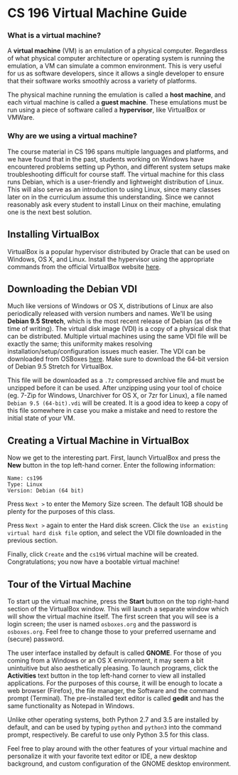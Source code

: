 
# CS 196 Virtual Machine Guide

### What is a virtual machine?
A **virtual machine** (VM) is an emulation of a physical computer. Regardless of what physical computer architecture or operating system is running the emulation, a VM can simulate a common environment. This is very useful for us as software developers, since it allows a single developer to ensure that their software works smoothly across a variety of platforms.

The physical machine running the emulation is called a **host machine**, and each virtual machine is called a **guest machine**. These emulations must be run using a piece of software called a **hypervisor**, like VirtualBox or VMWare.

### Why are we using a virtual machine?
The course material in CS 196 spans multiple languages and platforms, and we have found that in the past, students working on Windows have encountered problems setting up Python, and different system setups make troubleshooting difficult for course staff. The virtual machine for this class runs Debian, which is a user-friendly and lightweight distribution of Linux. This will also serve as an introduction to using Linux, since many classes later on in the curriculum assume this understanding. Since we cannot reasonably ask every student to install Linux on their machine, emulating one is the next best solution.

## Installing VirtualBox
VirtualBox is a popular hypervisor distributed by Oracle that can be used on Windows, OS X, and Linux. Install the hypervisor using the appropriate commands from the official VirtualBox website [here](https://www.virtualbox.org/wiki/Downloads).

## Downloading the Debian VDI
Much like versions of Windows or OS X, distributions of Linux are also periodically released with version numbers and names. We'll be using **Debian 9.5 Stretch**, which is the most recent release of Debian (as of the time of writing). The virtual disk image (VDI) is a copy of a physical disk that can be distributed. Multiple virtual machines using the same VDI file will be exactly the same; this uniformity makes resolving installation/setup/configuration issues much easier. The VDI can be downloaded from OSBoxes [here](https://www.osboxes.org/debian/#debian-9-vbox). Make sure to download the 64-bit version of Debian 9.5 Stretch for VirtualBox.

This file will be downloaded as a `.7z` compressed archive file and must be unzipped before it can be used. After unzipping using your tool of choice (eg. 7-Zip for Windows, Unarchiver for OS X, or 7zr for Linux), a file named `Debian 9.5 (64-bit).vdi` will be created. It is a good idea to keep a copy of this file somewhere in case you make a mistake and need to restore the initial state of your VM.

## Creating a Virtual Machine in VirtualBox
Now we get to the interesting part. First, launch VirtualBox and press the **New** button in the top left-hand corner. Enter the following information:
```
Name: cs196
Type: Linux
Version: Debian (64 bit)
```
Press `Next >` to enter the Memory Size screen. The default 1GB should be plenty for the purposes of this class.

Press `Next >` again to enter the Hard disk screen. Click the `Use an existing virtual hard disk file` option, and select the VDI file downloaded in the previous section.

Finally, click `Create` and the `cs196` virtual machine will be created. Congratulations; you now have a bootable virtual machine!

## Tour of the Virtual Machine
To start up the virtual machine, press the **Start** button on the top right-hand section of the VirtualBox window. This will launch a separate window which will show the virtual machine itself. The first screen that you will see is a login screen; the user is named `osboxes.org` and the password is `osboxes.org`. Feel free to change those to your preferred username and (secure) password.

The user interface installed by default is called **GNOME**. For those of you coming from a Windows or an OS X environment, it may seem a bit unintuitive but also aesthetically pleasing. To launch programs, click the **Activities** text button in the top left-hand corner to view all installed applications. For the purposes of this course, it will be enough to locate a web browser (Firefox), the file manager, the Software and the command prompt (Terminal). The pre-installed text editor is called **gedit** and has the same functionality as Notepad in Windows.

Unlike other operating systems, both Python 2.7 and 3.5 are installed by default, and can be used by typing `python` and `python3` into the command prompt, respectively. Be careful to use only Python 3.5 for this class.

Feel free to play around with the other features of your virtual machine and personalize it with your favorite text editor or IDE, a new desktop background, and custom configuration of the GNOME desktop environment.